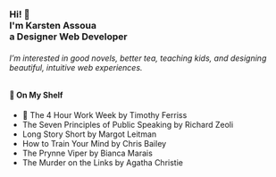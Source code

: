<h3>Hi! 👋<br>I'm Karsten Assoua<br>a Designer Web Developer</h3>
<h6>I’m interested in good novels, better tea, teaching kids, and designing beautiful, intuitive web experiences.</h6>

<h4>📕 On My Shelf </h4>

<!-- Lots of thanks to Steven Ajulu for the template! --> 
- 📖 The 4 Hour Work Week by Timothy Ferriss
- The Seven Principles of Public Speaking by Richard Zeoli
- Long Story Short by Margot Leitman
- How to Train Your Mind by Chris Bailey
- The Prynne Viper by Bianca Marais
- The Murder on the Links by Agatha Christie
<!-- Lots of thanks to Steven Ajulu for the template! --> 
<!-- BLOG-POST-LIST:END -->

